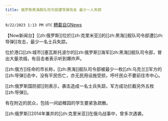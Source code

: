 ```yaml
---
title: 俄罗斯黑海舰队司令部遭导弹攻击 最少一人失踪
---
```

`9/22/2023 1:13 PM UTC` [轉載自GNews](https://gnews.org/articles/1726826)

【Now新闻台】[[zh:俄罗斯]]位於[[zh:克里米亚]]的[[zh:黑海]]舰队司令部遭[[zh:导弹]]攻击，最少一名士兵失踪。

位於港口[[zh:城市]]塞瓦斯托波尔的[[zh:俄罗斯]]海军[[zh:黑海]]舰队司令部，冒出大量浓烟，有目击者表示听到爆炸声。

[[zh:俄方]]任命的市长称，[[zh:黑海]]舰队司令部被最少一枚[[zh:乌克兰]]军方的[[zh:导弹]]击中，没有平民伤亡，亦无民用设施受损，呼吁民众不要前往市中心。

[[zh:俄罗斯国防部]]则表示，袭击造成一名士兵失踪，军方成功拦截另外五枚[[zh:导弹]]。

有在附近的民众，包括一间幼稚园的学生要紧急疏散。

[[zh:俄罗斯]]2014年兼并的[[zh:克里米亚]]在俄乌战事中，曾多次遇袭。
